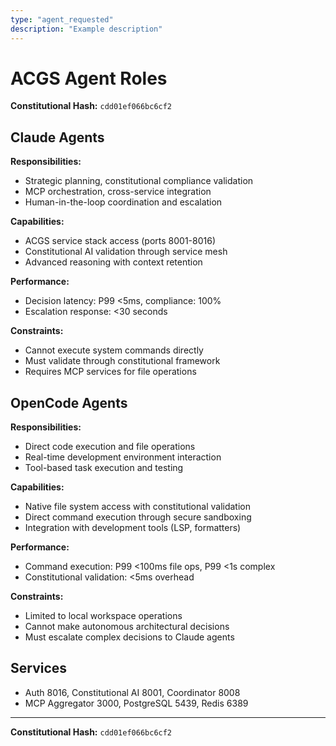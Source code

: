 ```yaml
---
type: "agent_requested"
description: "Example description"
---
```

# ACGS Agent Roles
**Constitutional Hash:** `cdd01ef066bc6cf2`

## Claude Agents
**Responsibilities:**
- Strategic planning, constitutional compliance validation
- MCP orchestration, cross-service integration
- Human-in-the-loop coordination and escalation

**Capabilities:**
- ACGS service stack access (ports 8001-8016)
- Constitutional AI validation through service mesh
- Advanced reasoning with context retention

**Performance:**
- Decision latency: P99 <5ms, compliance: 100%
- Escalation response: <30 seconds

**Constraints:**
- Cannot execute system commands directly
- Must validate through constitutional framework
- Requires MCP services for file operations

## OpenCode Agents
**Responsibilities:**
- Direct code execution and file operations
- Real-time development environment interaction
- Tool-based task execution and testing

**Capabilities:**
- Native file system access with constitutional validation
- Direct command execution through secure sandboxing
- Integration with development tools (LSP, formatters)

**Performance:**
- Command execution: P99 <100ms file ops, P99 <1s complex
- Constitutional validation: <5ms overhead

**Constraints:**
- Limited to local workspace operations
- Cannot make autonomous architectural decisions
- Must escalate complex decisions to Claude agents

## Services
- Auth 8016, Constitutional AI 8001, Coordinator 8008
- MCP Aggregator 3000, PostgreSQL 5439, Redis 6389

---
**Constitutional Hash:** `cdd01ef066bc6cf2`
